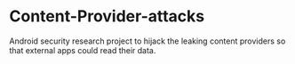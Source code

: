 # Content-Provider-attacks
Android security research project to hijack the leaking content providers so that external apps could read their data.
